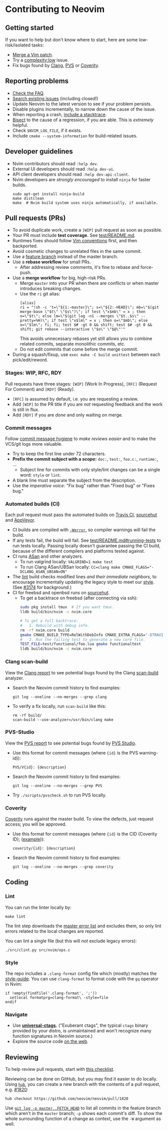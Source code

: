 Contributing to Neovim
======================

Getting started
---------------

If you want to help but don't know where to start, here are some
low-risk/isolated tasks:

- [Merge a Vim patch].
- Try a [complexity:low] issue.
- Fix bugs found by [Clang](#clang-scan-build), [PVS](#pvs-studio) or
  [Coverity](#coverity).

Reporting problems
------------------

- [Check the FAQ][wiki-faq].
- [Search existing issues][github-issues] (including closed!)
- Update Neovim to the latest version to see if your problem persists.
- Disable plugins incrementally, to narrow down the cause of the issue.
- When reporting a crash, [include a stacktrace](https://github.com/neovim/neovim/wiki/FAQ#backtrace-linux).
- [Bisect][git-bisect] to the cause of a regression, if you are able. This is _extremely_ helpful.
- Check `$NVIM_LOG_FILE`, if it exists.
- Include `cmake --system-information` for build-related issues.

Developer guidelines
--------------------

- Nvim contributors should read `:help dev`.
- External UI developers should read `:help dev-ui`.
- API client developers should read `:help dev-api-client`.
- Nvim developers are _strongly encouraged_ to install `ninja` for faster builds.
  ```
  sudo apt-get install ninja-build
  make distclean
  make  # Nvim build system uses ninja automatically, if available.
  ```

Pull requests (PRs)
---------------------

- To avoid duplicate work, create a `[WIP]` pull request as soon as possible.
- Your PR must include **test coverage.** See [test/README.md][run-tests].
- Runtimes fixes should follow [Vim conventions][vim-contribute-runtime] first,
  and then backported.
- Avoid cosmetic changes to unrelated files in the same commit.
- Use a [feature branch][git-feature-branch] instead of the master branch.
- Use a **rebase workflow** for small PRs.
  - After addressing review comments, it's fine to rebase and force-push.
- Use a **merge workflow** for big, high-risk PRs.
  - Merge `master` into your PR when there are conflicts or when master
    introduces breaking changes.
  - Use the `ri` git alias:
    ```
    [alias]
    ri = "!sh -c 't=\"${1:-master}\"; s=\"${2:-HEAD}\"; mb=\"$(git merge-base \"$t\" \"$s\")\"; if test \"x$mb\" = x ; then o=\"$t\"; else lm=\"$(git log -n1 --merges \"$t..$s\" --pretty=%H)\"; if test \"x$lm\" = x ; then o=\"$mb\"; else o=\"$lm\"; fi; fi; test $# -gt 0 && shift; test $# -gt 0 && shift; git rebase --interactive \"$o\" \"$@\"'"
    ```
    This avoids unnecessary rebases yet still allows you to combine related
    commits, separate monolithic commits, etc.
  - Do not edit commits that come before the merge commit.
- During a squash/fixup, use `exec make -C build unittest` between each
  pick/edit/reword.

### Stages: WIP, RFC, RDY

Pull requests have three stages: `[WIP]` (Work In Progress), `[RFC]` (Request
For Comment) and `[RDY]` (Ready).

- `[RFC]` is assumed by default, i.e. you are requesting a review.
- Add `[WIP]` to the PR title if you are _not_ requesting feedback and the work
  is still in flux.
- Add `[RDY]` if you are _done_ and only waiting on merge.

### Commit messages

Follow [commit message hygiene][hygiene] to *make reviews easier* and to make
the VCS/git logs more valuable.

- Try to keep the first line under 72 characters.
- **Prefix the commit subject with a _scope_:** `doc:`, `test:`, `foo.c:`,
  `runtime:`, ...
    - Subject line for commits with only style/lint changes can be a single
      word: `style` or `lint`.
- A blank line must separate the subject from the description.
- Use the _imperative voice_: "Fix bug" rather than "Fixed bug" or "Fixes bug."

### Automated builds (CI)

Each pull request must pass the automated builds on [Travis CI], [sourcehut]
and [AppVeyor].

- CI builds are compiled with [`-Werror`][gcc-warnings], so compiler warnings
  will fail the build.
- If any tests fail, the build will fail.
  See [test/README.md#running-tests][run-tests] to run tests locally.
  Passing locally doesn't guarantee passing the CI build, because of the
  different compilers and platforms tested against.
- CI runs [ASan] and other analyzers.
    - To run valgrind locally: `VALGRIND=1 make test`
    - To run Clang ASan/UBSan locally: `CC=clang make CMAKE_FLAGS="-DCLANG_ASAN_UBSAN=ON"`
- The [lint](#lint) build checks modified lines _and their immediate
  neighbors_, to encourage incrementally updating the legacy style to meet our
  [style](#style). (See [#3174][3174] for background.)
- CI for freebsd and openbsd runs on [sourcehut].
    - To get a backtrace on freebsd (after connecting via ssh):
      ```sh
      sudo pkg install tmux  # If you want tmux.
      lldb build/bin/nvim -c nvim.core

      # To get a full backtrace:
      #   1. Rebuild with debug info.
      rm -rf nvim.core build
      gmake CMAKE_BUILD_TYPE=RelWithDebInfo CMAKE_EXTRA_FLAGS="-DTRAVIS_CI_BUILD=ON -DMIN_LOG_LEVEL=3" nvim
      #   2. Run the failing test to generate a new core file.
      TEST_FILE=test/functional/foo.lua gmake functionaltest
      lldb build/bin/nvim -c nvim.core
      ```

### Clang scan-build

View the [Clang report] to see potential bugs found by the Clang
[scan-build](https://clang-analyzer.llvm.org/scan-build.html) analyzer.

- Search the Neovim commit history to find examples:
  ```
  git log --oneline --no-merges --grep clang
  ```
- To verify a fix locally, run `scan-build` like this:
  ```
  rm -rf build/
  scan-build --use-analyzer=/usr/bin/clang make
  ```

### PVS-Studio

View the [PVS report](https://neovim.io/doc/reports/pvs/PVS-studio.html.d/) to
see potential bugs found by [PVS Studio](https://www.viva64.com/en/pvs-studio/).

- Use this format for commit messages (where `{id}` is the PVS warning-id)):
  ```
  PVS/V{id}: {description}
  ```
- Search the Neovim commit history to find examples:
  ```
  git log --oneline --no-merges --grep PVS
  ```
- Try `./scripts/pvscheck.sh` to run PVS locally.

### Coverity

[Coverity](https://scan.coverity.com/projects/neovim-neovim) runs against the
master build. To view the defects, just request access; you will be approved.

- Use this format for commit messages (where `{id}` is the CID (Coverity ID);
  ([example](https://github.com/neovim/neovim/pull/804))):
  ```
  coverity/{id}: {description}
  ```
- Search the Neovim commit history to find examples:
  ```
  git log --oneline --no-merges --grep coverity
  ```


Coding
------

### Lint

You can run the linter locally by:

    make lint

The lint step downloads the [master error list] and excludes them, so only lint
errors related to the local changes are reported.

You can lint a single file (but this will _not_ exclude legacy errors):

    ./src/clint.py src/nvim/ops.c

### Style

The repo includes a `.clang-format` config file which (mostly) matches the
[style-guide].  You can use `clang-format` to format code with the `gq`
operator in Nvim:

    if !empty(findfile('.clang-format', ';'))
      setlocal formatprg=clang-format\ -style=file
    endif

### Navigate

- Use **[universal-ctags](https://github.com/universal-ctags/ctags).**
  ("Exuberant ctags", the typical `ctags` binary provided by your distro, is
  unmaintained and won't recognize many function signatures in Neovim source.)
- Explore the source code [on the web](https://sourcegraph.com/github.com/neovim/neovim).


Reviewing
---------

To help review pull requests, start with [this checklist][review-checklist].

Reviewing can be done on GitHub, but you may find it easier to do locally.
Using [`hub`][hub], you can create a new branch with the contents of a pull
request, e.g. [#1820][1820]:

    hub checkout https://github.com/neovim/neovim/pull/1820

Use [`git log -p master..FETCH_HEAD`][git-history-filtering] to list all
commits in the feature branch which aren't in the `master` branch; `-p`
shows each commit's diff. To show the whole surrounding function of a change
as context, use the `-W` argument as well.

[gcc-warnings]: https://gcc.gnu.org/onlinedocs/gcc/Warning-Options.html
[git-bisect]: http://git-scm.com/book/en/v2/Git-Tools-Debugging-with-Git
[git-feature-branch]: https://www.atlassian.com/git/tutorials/comparing-workflows
[git-history-filtering]: https://www.atlassian.com/git/tutorials/git-log/filtering-the-commit-history
[git-history-rewriting]: http://git-scm.com/book/en/v2/Git-Tools-Rewriting-History
[git-rebasing]: http://git-scm.com/book/en/v2/Git-Branching-Rebasing
[github-issues]: https://github.com/neovim/neovim/issues
[1820]: https://github.com/neovim/neovim/pull/1820
[hub]: https://hub.github.com/
[hygiene]: http://tbaggery.com/2008/04/19/a-note-about-git-commit-messages.html
[style-guide]: http://neovim.io/develop/style-guide.xml
[ASan]: http://clang.llvm.org/docs/AddressSanitizer.html
[run-tests]: https://github.com/neovim/neovim/blob/master/test/README.md#running-tests
[wiki-faq]: https://github.com/neovim/neovim/wiki/FAQ
[review-checklist]: https://github.com/neovim/neovim/wiki/Code-review-checklist
[3174]: https://github.com/neovim/neovim/issues/3174
[Travis CI]: https://travis-ci.org/neovim/neovim
[sourcehut]: https://builds.sr.ht/~jmk
[AppVeyor]: https://ci.appveyor.com/project/neovim/neovim
[Merge a Vim patch]: https://github.com/neovim/neovim/wiki/Merging-patches-from-upstream-Vim
[Clang report]: https://neovim.io/doc/reports/clang/
[complexity:low]: https://github.com/neovim/neovim/issues?q=is%3Aopen+is%3Aissue+label%3Acomplexity%3Alow
[master error list]: https://raw.githubusercontent.com/neovim/doc/gh-pages/reports/clint/errors.json
[vim-contribute-runtime]: https://github.com/vim/vim/blob/master/CONTRIBUTING.md#syntax-indent-and-other-runtime-files
